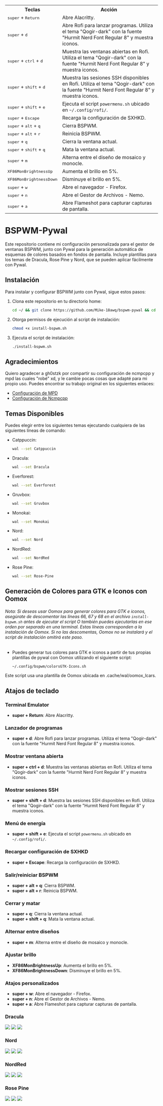 <table>
  <tr>
    <th>Teclas</th>
    <th>Acción</th>
  </tr>
  <tr>
    <td><kbd>super</kbd> + <kbd>Return</kbd></td>
    <td>Abre Alacritty.</td>
  </tr>
  <tr>
    <td><kbd>super</kbd> + <kbd>d</kbd></td>
    <td>Abre Rofi para lanzar programas. Utiliza el tema "Qogir-dark" con la fuente "Hurmit Nerd Font Regular 8" y muestra iconos.</td>
  </tr>
  <tr>
    <td><kbd>super</kbd> + <kbd>ctrl</kbd> + <kbd>d</kbd></td>
    <td>Muestra las ventanas abiertas en Rofi. Utiliza el tema "Qogir-dark" con la fuente "Hurmit Nerd Font Regular 8" y muestra iconos.</td>
  </tr>
  <tr>
    <td><kbd>super</kbd> + <kbd>shift</kbd> + <kbd>d</kbd></td>
    <td>Muestra las sesiones SSH disponibles en Rofi. Utiliza el tema "Qogir-dark" con la fuente "Hurmit Nerd Font Regular 8" y muestra iconos.</td>
  </tr>
  <tr>
    <td><kbd>super</kbd> + <kbd>shift</kbd> + <kbd>e</kbd></td>
    <td>Ejecuta el script <code>powermenu.sh</code> ubicado en <code>~/.config/rofi/</code>.</td>
  </tr>
  <tr>
    <td><kbd>super</kbd> + <kbd>Escape</kbd></td>
    <td>Recarga la configuración de SXHKD.</td>
  </tr>
  <tr>
    <td><kbd>super</kbd> + <kbd>alt</kbd> + <kbd>q</kbd></td>
    <td>Cierra BSPWM.</td>
  </tr>
  <tr>
    <td><kbd>super</kbd> + <kbd>alt</kbd> + <kbd>r</kbd></td>
    <td>Reinicia BSPWM.</td>
  </tr>
  <tr>
    <td><kbd>super</kbd> + <kbd>q</kbd></td>
    <td>Cierra la ventana actual.</td>
  </tr>
  <tr>
    <td><kbd>super</kbd> + <kbd>shift</kbd> + <kbd>q</kbd></td>
    <td>Mata la ventana actual.</td>
  </tr>
  <tr>
    <td><kbd>super</kbd> + <kbd>m</kbd></td>
    <td>Alterna entre el diseño de mosaico y monocle.</td>
  </tr>
  <tr>
    <td><kbd>XF86MonBrightnessUp</kbd></td>
    <td>Aumenta el brillo en 5%.</td>
  </tr>
  <tr>
    <td><kbd>XF86MonBrightnessDown</kbd></td>
    <td>Disminuye el brillo en 5%.</td>
  </tr>
  <tr>
    <td><kbd>super</kbd> + <kbd>w</kbd></td>
    <td>Abre el navegador - Firefox.</td>
  </tr>
  <tr>
    <td><kbd>super</kbd> + <kbd>n</kbd></td>
    <td>Abre el Gestor de Archivos - Nemo.</td>
  </tr>
  <tr>
    <td><kbd>super</kbd> + <kbd>a</kbd></td>
    <td>Abre Flameshot para capturar capturas de pantalla.</td>
  </tr>
</table>

# BSPWM-Pywal

Este repositorio contiene mi configuración personalizada para el gestor de ventanas BSPWM, junto con Pywal para la generación automática de esquemas de colores basados en fondos de pantalla. Incluye plantillas para los temas de Dracula, Rose Pine y Nord, que se pueden aplicar fácilmente con Pywal.

## Instalación

Para instalar y configurar BSPWM junto con Pywal, sigue estos pasos:

1. Clona este repositorio en tu directorio home:

    ```bash
    cd ~/ && git clone https://github.com/Mike-18awq/bspwm-pywal && cd ~/bspwm-pywal
    ```

2. Otorga permisos de ejecución al script de instalación:

    ```bash
    chmod +x install-bspwm.sh
    ```

3. Ejecuta el script de instalación:

    ```bash
    ./install-bspwm.sh
    ```

## Agradecimientos

Quiero agradecer a gh0stzk por compartir su configuración de ncmpcpp y mpd las cuales "robé" xd, y le cambie pocas cosas que adapté para mi propio uso. Puedes encontrar su trabajo original en los siguientes enlaces:

- [Configuración de MPD](https://github.com/gh0stzk/dotfiles/tree/master/config/mpd)
- [Configuración de Ncmpcpp](https://github.com/gh0stzk/dotfiles/tree/master/config/ncmpcpp)

## Temas Disponibles

Puedes elegir entre los siguientes temas ejecutando cualquiera de las siguientes líneas de comando:
- Catppuccin:
  ```bash
  wal --set Catppuccin
  ```
- Dracula:
  ```bash
  wal --set Dracula
  ```
- Everforest:
  ```bash
  wal --set Everforest
  ```
- Gruvbox:
  ```bash
  wal --set Gruvbox
  ```
- Monokai:
  ```bash
  wal --set Monokai
  ```
- Nord:
  ```bash
  wal --set Nord
  ```
- NordRed:
  ```bash
  wal --set NordRed
  ```
- Rose Pine:
  ```bash
  wal --set Rose-Pine
  ```
  
## Generación de Colores para GTK e Iconos con Oomox
###### Nota: Si deseas usar Oomox para generar colores para GTK e iconos, asegúrate de descomentar las líneas 66, 67 y 68 en el archivo `install-bspwm.sh` antes de ejecutar el script O también puedes ejecutarlas en ese orden por separado en una terminal. Estas líneas corresponden a la instalación de Oomox. Si no las descomentas, Oomox no se instalará y el script de instalación omitirá este paso.
    
- Puedes generar tus colores para GTK e iconos a partir de tus propias plantillas de pywal con Oomox utilizando el siguiente script:
  ```bash
  ~/.config/bspwm/colorsGTK-Icons.sh
  ```
Este script usa una plantilla de Oomox ubicada en .cache/wal/oomox_lcars.

## Atajos de teclado

### Terminal Emulator

- **super + Return**: Abre Alacritty.

### Lanzador de programas

- **super + d**: Abre Rofi para lanzar programas. Utiliza el tema "Qogir-dark" con la fuente "Hurmit Nerd Font Regular 8" y muestra iconos.

### Mostrar ventana abierta

- **super + ctrl + d**: Muestra las ventanas abiertas en Rofi. Utiliza el tema "Qogir-dark" con la fuente "Hurmit Nerd Font Regular 8" y muestra iconos.

### Mostrar sesiones SSH

- **super + shift + d**: Muestra las sesiones SSH disponibles en Rofi. Utiliza el tema "Qogir-dark" con la fuente "Hurmit Nerd Font Regular 8" y muestra iconos.

### Menú de energía

- **super + shift + e**: Ejecuta el script `powermenu.sh` ubicado en `~/.config/rofi/`.

### Recargar configuración de SXHKD

- **super + Escape**: Recarga la configuración de SXHKD.

### Salir/reiniciar BSPWM

- **super + alt + q**: Cierra BSPWM.
- **super + alt + r**: Reinicia BSPWM.

### Cerrar y matar

- **super + q**: Cierra la ventana actual.
- **super + shift + q**: Mata la ventana actual.

### Alternar entre diseños

- **super + m**: Alterna entre el diseño de mosaico y monocle.

### Ajustar brillo

- **XF86MonBrightnessUp**: Aumenta el brillo en 5%.
- **XF86MonBrightnessDown**: Disminuye el brillo en 5%.

### Atajos personalizados

- **super + w**: Abre el navegador - Firefox.
- **super + n**: Abre el Gestor de Archivos - Nemo.
- **super + a**: Abre Flameshot para capturar capturas de pantalla.

### Dracula
![](https://github.com/Mike-18awq/bspwm-pywal/blob/main/Dracula1.png)
![](https://github.com/Mike-18awq/bspwm-pywal/blob/main/Dracula2.png)
![](https://github.com/Mike-18awq/bspwm-pywal/blob/main/Dracula3.png)

### Nord
![](https://github.com/Mike-18awq/bspwm-pywal/blob/main/Nord1.png)
![](https://github.com/Mike-18awq/bspwm-pywal/blob/main/Nord2.png)
![](https://github.com/Mike-18awq/bspwm-pywal/blob/main/Nord3.png)

### NordRed
![](https://github.com/Mike-18awq/bspwm-pywal/blob/main/NordRed1.png)
![](https://github.com/Mike-18awq/bspwm-pywal/blob/main/NordRed2.png)
![](https://github.com/Mike-18awq/bspwm-pywal/blob/main/NordRed3.png)

### Rose Pine
![](https://github.com/Mike-18awq/bspwm-pywal/blob/main/RosePine1.png)
![](https://github.com/Mike-18awq/bspwm-pywal/blob/main/RosePine2.png)
![](https://github.com/Mike-18awq/bspwm-pywal/blob/main/RosePine3.png)
